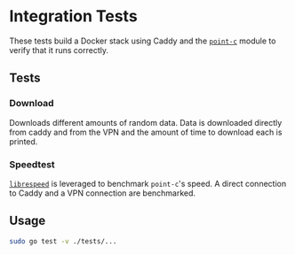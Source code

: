 # Integration Tests

These tests build a Docker stack using Caddy and the [`point-c`](https://github.com/point-c/caddy) module to verify that it runs correctly.

## Tests

### Download

Downloads different amounts of random data. Data is downloaded directly from caddy and from the VPN and the amount of time to download each is printed.

### Speedtest

[`librespeed`](https://github.com/librespeed/speedtest) is leveraged to benchmark `point-c`'s speed. A direct connection to Caddy and a VPN connection are benchmarked.

## Usage

```bash
sudo go test -v ./tests/...
```